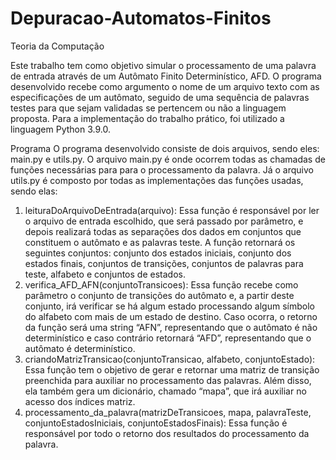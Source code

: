 # Depuracao-Automatos-Finitos
Teoria da Computação


Este trabalho tem como objetivo simular o processamento de uma palavra de entrada através de um Autômato Finito
Determinístico, AFD. O programa desenvolvido recebe como argumento o nome de um arquivo texto com as especificações
de um autômato, seguido de uma sequência de palavras testes para que sejam validadas se pertencem ou não a linguagem
proposta. Para a implementação do trabalho prático, foi utilizado a linguagem Python 3.9.0.


Programa
O programa desenvolvido consiste de dois arquivos, sendo eles: main.py e utils.py. O arquivo main.py é onde ocorrem
todas as chamadas de funções necessárias para para o processamento da palavra. Já o arquivo utils.py é composto por todas
as implementações das funções usadas, sendo elas:
1. leituraDoArquivoDeEntrada(arquivo): Essa função é responsável por ler o arquivo de entrada escolhido, que será
passado por parâmetro, e depois realizará todas as separações dos dados em conjuntos que constituem o autômato
e as palavras teste. A função retornará os seguintes conjuntos: conjunto dos estados iniciais, conjunto dos estados
finais, conjuntos de transições, conjuntos de palavras para teste, alfabeto e conjuntos de estados.
2. verifica_AFD_AFN(conjuntoTransicoes): Essa função recebe como parâmetro o conjunto de transições do
autômato e, a partir deste conjunto, irá verificar se há algum estado processando algum símbolo do alfabeto com
mais de um estado de destino. Caso ocorra, o retorno da função será uma string “AFN”, representando que o
autômato é não determinístico e caso contrário retornará “AFD”, representando que o autômato é determinístico.
3. criandoMatrizTransicao(conjuntoTransicao, alfabeto, conjuntoEstado): Essa função tem o objetivo de gerar e
retornar uma matriz de transição preenchida para auxiliar no processamento das palavras. Além disso, ela também
gera um dicionário, chamado “mapa”, que irá auxiliar no acesso dos índices matriz.
4. processamento_da_palavra(matrizDeTransicoes, mapa, palavraTeste, conjuntoEstadosIniciais,
conjuntoEstadosFinais): Essa função é responsável por todo o retorno dos resultados do processamento da
palavra.